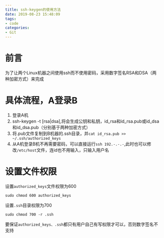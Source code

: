 ```yaml
---
title: ssh-keygen的使用方法
date: 2019-08-23 15:48:09
tags:
- code
categories:
- Git
---
```

# 前言
为了让两个Linux机器之间使用ssh而不使用密码，采用数字签名RSA和DSA（两种加密方式）来完成
# 具体流程，A登录B
1. 登录A机
2. ssh-keygen -t [rsa|dsa],将会生成公钥和私钥，id_rsa和id_rsa.pub或id_dsa和id_dsa.pub（分别基于两种加密方式）
3. 将.pub文件复制到B机器的.ssh目录，并`cat id_rsa.pub >> ~/.ssh/authorized_keys`
4. 从A机登录B机不再需要密码，可以直接运行`ssh 192.-.-.-`,此时也可以修改`/etc/host`文件，连id也不用输入，只输入用户名

# 设置文件权限
设置`authorized_keys`文件权限为600
```
sudo chmod 600 authorized_keys
```
设置`.ssh`目录权限为700
```
sudo chmod 700 -r .ssh
```
要保证`authorized_keys、.ssh`都只有用户自己有写权限才可以，否则数字签名不支持